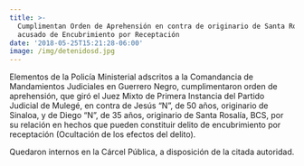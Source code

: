 ```yaml
---
title: >-
  Cumplimentan Orden de Aprehensión en contra de originario de Santa Rosalía
  acusado de Encubrimiento por Receptación
date: '2018-05-25T15:21:28-06:00'
image: /img/detenidosd.jpg
---
```

Elementos de la Policía Ministerial adscritos a la Comandancia de Mandamientos Judiciales en Guerrero Negro, cumplimentaron orden de aprehensión, que giró el Juez Mixto de Primera Instancia del Partido Judicial de Mulegé, en contra de Jesús “N”, de 50 años, originario de Sinaloa, y de Diego “N”, de 35 años, originario de Santa Rosalía, BCS, por su relación en hechos que pueden constituir delito de encubrimiento por receptación (Ocultación de los efectos del delito).

Quedaron internos en la Cárcel Pública, a disposición de la citada autoridad.
